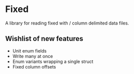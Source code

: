 # Fixed

A library for reading fixed with / column delimited data files.

## Wishlist of new features

 - Unit enum fields
 - Write many at once
 - Enum variants wrapping a single struct
 - Fixed column offsets

